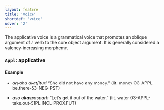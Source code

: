 ```yaml
---
layout: feature
title: 'Voice'
shortdef: 'voice'
udver: '2'
---
```


The applicative voice is a grammatical voice that promotes an oblique argument of a verb to the core object argument. It is generally considered a valency-increasing morpheme.

### <a name="Appl">`Appl`</a>: applicative

#### Example

* _a<b>r</b>yaha akatʃituri_  “She did not have any money.” (lit. money O3-APPL-be.there-S3-NEG-PST)

* _aso a<b>kas</b>pasparh_  “Let’s get it out of the water.” (lit. water O3-APPL-take.out-S1PL.INCL-PROX.FUT)

<!-- Interlanguage links updated Ne 5. května 2024, 18:20:28 CEST -->
